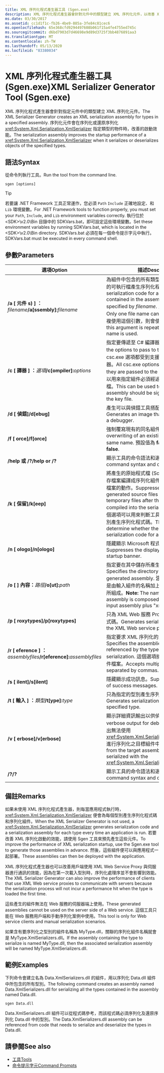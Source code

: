 ```yaml
---
title: XML 序列化程式產生器工具 (Sgen.exe)
description: XML 序列化程式產生器會針對元件中的類型建立 XML 序列化元件，以改善 XmlSerializer 的啟動效能。
ms.date: 03/30/2017
ms.assetid: cc1d1f1c-fb26-4be9-885a-3fe84c81cec6
ms.openlocfilehash: 65e368cfd9294497608b061f15a4fe4755ed745c
ms.sourcegitcommit: d6bd7903d7d46698e9d89d3725f3bb4876891aa3
ms.translationtype: MT
ms.contentlocale: zh-TW
ms.lasthandoff: 05/13/2020
ms.locfileid: "83380034"
---
```

# <a name="xml-serializer-generator-tool-sgenexe"></a><span data-ttu-id="e8cb4-103">XML 序列化程式產生器工具 (Sgen.exe)</span><span class="sxs-lookup"><span data-stu-id="e8cb4-103">XML Serializer Generator Tool (Sgen.exe)</span></span>

<span data-ttu-id="e8cb4-104">XML 序列化程式產生器會針對指定元件中的類型建立 XML 序列化元件。</span><span class="sxs-lookup"><span data-stu-id="e8cb4-104">The XML Serializer Generator creates an XML serialization assembly for types in a specified assembly.</span></span> <span data-ttu-id="e8cb4-105">序列化元件會在序列化或還原序列化 <xref:System.Xml.Serialization.XmlSerializer> 指定類型的物件時，改善的啟動效能。</span><span class="sxs-lookup"><span data-stu-id="e8cb4-105">The serialization assembly improves the startup performance of a <xref:System.Xml.Serialization.XmlSerializer> when it serializes or deserializes objects of the specified types.</span></span>
  
## <a name="syntax"></a><span data-ttu-id="e8cb4-106">語法</span><span class="sxs-lookup"><span data-stu-id="e8cb4-106">Syntax</span></span>

<span data-ttu-id="e8cb4-107">從命令列執行工具。</span><span class="sxs-lookup"><span data-stu-id="e8cb4-107">Run the tool from the command line.</span></span>
  
```console  
sgen [options]  
```
  
> [!TIP]
> <span data-ttu-id="e8cb4-108">若要讓 .NET Framework 工具正常運作，您必須 `Path` `Include` 正確地設定、和 `Lib` 環境變數。</span><span class="sxs-lookup"><span data-stu-id="e8cb4-108">For .NET Framework tools to function properly, you must set your `Path`, `Include`, and `Lib` environment variables correctly.</span></span> <span data-ttu-id="e8cb4-109">執行位於 \<SDK>\v2.0\Bin 目錄中的 SDKVars.bat，即可設定這些環境變數。</span><span class="sxs-lookup"><span data-stu-id="e8cb4-109">Set these environment variables by running SDKVars.bat, which is located in the \<SDK>\v2.0\Bin directory.</span></span> <span data-ttu-id="e8cb4-110">SDKVars.bat 必須在每一個命令提示字元中執行。</span><span class="sxs-lookup"><span data-stu-id="e8cb4-110">SDKVars.bat must be executed in every command shell.</span></span>
  
## <a name="parameters"></a><span data-ttu-id="e8cb4-111">參數</span><span class="sxs-lookup"><span data-stu-id="e8cb4-111">Parameters</span></span>  
  
|<span data-ttu-id="e8cb4-112">選項</span><span class="sxs-lookup"><span data-stu-id="e8cb4-112">Option</span></span>|<span data-ttu-id="e8cb4-113">描述</span><span class="sxs-lookup"><span data-stu-id="e8cb4-113">Description</span></span>|  
|------------|-----------------|  
|<span data-ttu-id="e8cb4-114">**/a \[ 元件 s) \] ：**_filename_</span><span class="sxs-lookup"><span data-stu-id="e8cb4-114">**/a\[ssembly\]:**_filename_</span></span>|<span data-ttu-id="e8cb4-115">為組件中包含的所有類型或 *filename* 所指定的可執行檔產生序列化程式碼。</span><span class="sxs-lookup"><span data-stu-id="e8cb4-115">Generates serialization code for all the types contained in the assembly or executable specified by *filename*.</span></span> <span data-ttu-id="e8cb4-116">只能提供一個檔名。</span><span class="sxs-lookup"><span data-stu-id="e8cb4-116">Only one file name can be provided.</span></span> <span data-ttu-id="e8cb4-117">如果重複使用這個引數，則會使用最後一個檔名。</span><span class="sxs-lookup"><span data-stu-id="e8cb4-117">If this argument is repeated, the last file name is used.</span></span>|  
|<span data-ttu-id="e8cb4-118">**/c \[ 譯器 \] ：**_選項_</span><span class="sxs-lookup"><span data-stu-id="e8cb4-118">**/c\[ompiler\]:**_options_</span></span>|<span data-ttu-id="e8cb4-119">指定要傳遞至 C# 編譯器的選項。</span><span class="sxs-lookup"><span data-stu-id="e8cb4-119">Specifies the options to pass to the C# compiler.</span></span> <span data-ttu-id="e8cb4-120">所有 csc.exe 選項都受到支援，可以傳遞至編譯器。</span><span class="sxs-lookup"><span data-stu-id="e8cb4-120">All csc.exe options are supported as they are passed to the compiler.</span></span> <span data-ttu-id="e8cb4-121">這個選項可以用來指定組件必須經過簽署，並指定金鑰檔。</span><span class="sxs-lookup"><span data-stu-id="e8cb4-121">This can be used to specify that the assembly should be signed and to specify the key file.</span></span>|  
|<span data-ttu-id="e8cb4-122">**/d \[ 偵錯\]**</span><span class="sxs-lookup"><span data-stu-id="e8cb4-122">**/d\[ebug\]**</span></span>|<span data-ttu-id="e8cb4-123">產生可以與偵錯工具搭配使用的影像。</span><span class="sxs-lookup"><span data-stu-id="e8cb4-123">Generates an image that can be used with a debugger.</span></span>|  
|<span data-ttu-id="e8cb4-124">**/f \[ orce\]**</span><span class="sxs-lookup"><span data-stu-id="e8cb4-124">**/f\[orce\]**</span></span>|<span data-ttu-id="e8cb4-125">強制覆寫現有的同名組件。</span><span class="sxs-lookup"><span data-stu-id="e8cb4-125">Forces the overwriting of an existing assembly of the same name.</span></span> <span data-ttu-id="e8cb4-126">預設值為 **false**。</span><span class="sxs-lookup"><span data-stu-id="e8cb4-126">The default is **false**.</span></span>|  
|<span data-ttu-id="e8cb4-127">**/help 或 /?**</span><span class="sxs-lookup"><span data-stu-id="e8cb4-127">**/help or /?**</span></span>|<span data-ttu-id="e8cb4-128">顯示工具的命令語法和選項。</span><span class="sxs-lookup"><span data-stu-id="e8cb4-128">Displays command syntax and options for the tool.</span></span>|  
|<span data-ttu-id="e8cb4-129">**/k \[ 保留\]**</span><span class="sxs-lookup"><span data-stu-id="e8cb4-129">**/k\[eep\]**</span></span>|<span data-ttu-id="e8cb4-130">將產生的原始程式檔 (Source File) 和其他暫存檔案編譯成序列化組件之後，隱藏刪除這些檔案的動作。</span><span class="sxs-lookup"><span data-stu-id="e8cb4-130">Suppresses the deletion of the generated source files and other temporary files after they have been compiled into the serialization assembly.</span></span> <span data-ttu-id="e8cb4-131">這個選項可以用來判斷工具是否正在為特定的型別產生序列化程式碼。</span><span class="sxs-lookup"><span data-stu-id="e8cb4-131">This can be used to determine whether the tool is generating serialization code for a particular type.</span></span>|  
|<span data-ttu-id="e8cb4-132">**/n \[ ologo\]**</span><span class="sxs-lookup"><span data-stu-id="e8cb4-132">**/n\[ologo\]**</span></span>|<span data-ttu-id="e8cb4-133">隱藏顯示 Microsoft 程式啟始資訊。</span><span class="sxs-lookup"><span data-stu-id="e8cb4-133">Suppresses the display of the Microsoft startup banner.</span></span>|  
|<span data-ttu-id="e8cb4-134">**/o \[ \] 內容：**_路徑_</span><span class="sxs-lookup"><span data-stu-id="e8cb4-134">**/o\[ut\]:**_path_</span></span>|<span data-ttu-id="e8cb4-135">指定要在其中儲存所產生之組件的目錄。</span><span class="sxs-lookup"><span data-stu-id="e8cb4-135">Specifies the directory in which to save the generated assembly.</span></span> <span data-ttu-id="e8cb4-136">**注意：** 產生的組件名稱是由輸入組件的名稱加上 "xmlSerializers.dll" 所組成。</span><span class="sxs-lookup"><span data-stu-id="e8cb4-136">**Note:**  The name of the generated assembly is composed of the name of the input assembly plus "xmlSerializers.dll".</span></span>|  
|<span data-ttu-id="e8cb4-137">**/p \[ roxytypes\]**</span><span class="sxs-lookup"><span data-stu-id="e8cb4-137">**/p\[roxytypes\]**</span></span>|<span data-ttu-id="e8cb4-138">只為 XML Web 服務 Proxy 型別產生序列化程式碼。</span><span class="sxs-lookup"><span data-stu-id="e8cb4-138">Generates serialization code only for the XML Web service proxy types.</span></span>|  
|<span data-ttu-id="e8cb4-139">**/r \[ eference \] ：**_assemblyfiles_</span><span class="sxs-lookup"><span data-stu-id="e8cb4-139">**/r\[eference\]:**_assemblyfiles_</span></span>|<span data-ttu-id="e8cb4-140">指定要求 XML 序列化的型別所參考的組件。</span><span class="sxs-lookup"><span data-stu-id="e8cb4-140">Specifies the assemblies that are referenced by the types requiring XML serialization.</span></span> <span data-ttu-id="e8cb4-141">這個選項接受以逗號分隔多個組件檔案。</span><span class="sxs-lookup"><span data-stu-id="e8cb4-141">Accepts multiple assembly files separated by commas.</span></span>|  
|<span data-ttu-id="e8cb4-142">**/s \[ ilent\]**</span><span class="sxs-lookup"><span data-stu-id="e8cb4-142">**/s\[ilent\]**</span></span>|<span data-ttu-id="e8cb4-143">隱藏顯示成功訊息。</span><span class="sxs-lookup"><span data-stu-id="e8cb4-143">Suppresses the display of success messages.</span></span>|  
|<span data-ttu-id="e8cb4-144">**/t \[ 輸入 \] ：**_類型_</span><span class="sxs-lookup"><span data-stu-id="e8cb4-144">**/t\[ype\]:**_type_</span></span>|<span data-ttu-id="e8cb4-145">只為指定的型別產生序列化程式碼。</span><span class="sxs-lookup"><span data-stu-id="e8cb4-145">Generates serialization code only for the specified type.</span></span>|  
|<span data-ttu-id="e8cb4-146">**/v \[ erbose\]**</span><span class="sxs-lookup"><span data-stu-id="e8cb4-146">**/v\[erbose\]**</span></span>|<span data-ttu-id="e8cb4-147">顯示詳細資訊輸出以供偵錯。</span><span class="sxs-lookup"><span data-stu-id="e8cb4-147">Displays verbose output for debugging.</span></span> <span data-ttu-id="e8cb4-148">此選項會列出無法使用 <xref:System.Xml.Serialization.XmlSerializer> 進行序列化之目標組件中的型別。</span><span class="sxs-lookup"><span data-stu-id="e8cb4-148">Lists types from the target assembly that cannot be serialized with the <xref:System.Xml.Serialization.XmlSerializer>.</span></span>|  
|<span data-ttu-id="e8cb4-149">**/?**</span><span class="sxs-lookup"><span data-stu-id="e8cb4-149">**/?**</span></span>|<span data-ttu-id="e8cb4-150">顯示工具的命令語法和選項。</span><span class="sxs-lookup"><span data-stu-id="e8cb4-150">Displays command syntax and options for the tool.</span></span>|  
  
## <a name="remarks"></a><span data-ttu-id="e8cb4-151">備註</span><span class="sxs-lookup"><span data-stu-id="e8cb4-151">Remarks</span></span>  
 <span data-ttu-id="e8cb4-152">如果未使用 XML 序列化程式產生器，則每當應用程式執行時，<xref:System.Xml.Serialization.XmlSerializer> 便會為每個型別產生序列化程式碼和序列化組件。</span><span class="sxs-lookup"><span data-stu-id="e8cb4-152">When the XML Serializer Generator is not used, a <xref:System.Xml.Serialization.XmlSerializer> generates serialization code and a serialization assembly for each type every time an application is run.</span></span> <span data-ttu-id="e8cb4-153">若要改善 XML 序列化啟動的效能，請使用 Sgen 工具來預先產生這些元件。</span><span class="sxs-lookup"><span data-stu-id="e8cb4-153">To improve the performance of XML serialization startup, use the Sgen.exe tool to generate those assemblies in advance.</span></span> <span data-ttu-id="e8cb4-154">然後，這些組件便可以與應用程式一起部署。</span><span class="sxs-lookup"><span data-stu-id="e8cb4-154">These assemblies can then be deployed with the application.</span></span>  
  
 <span data-ttu-id="e8cb4-155">XML 序列化程式產生器也可以改善用戶端使用 XML Web Service Proxy 與伺服器進行通訊的效能，因為在第一次載入型別時，序列化處理序並不會影響到效能。</span><span class="sxs-lookup"><span data-stu-id="e8cb4-155">The XML Serializer Generator can also improve the performance of clients that use XML Web service proxies to communicate with servers because the serialization process will not incur a performance hit when the type is loaded the first time.</span></span>  
  
 <span data-ttu-id="e8cb4-156">這些產生的組件無法在 Web 服務的伺服器端上使用。</span><span class="sxs-lookup"><span data-stu-id="e8cb4-156">These generated assemblies cannot be used on the server side of a Web service.</span></span> <span data-ttu-id="e8cb4-157">這個工具只能在 Web 服務用戶端和手動序列化案例中使用。</span><span class="sxs-lookup"><span data-stu-id="e8cb4-157">This tool is only for Web service clients and manual serialization scenarios.</span></span>  
  
 <span data-ttu-id="e8cb4-158">如果含有要序列化之型別的組件名稱為 MyType.dll，關聯的序列化組件名稱就會是 MyType.XmlSerializers.dll。</span><span class="sxs-lookup"><span data-stu-id="e8cb4-158">If the assembly containing the type to serialize is named MyType.dll, then the associated serialization assembly will be named MyType.XmlSerializers.dll.</span></span>  
  
## <a name="examples"></a><span data-ttu-id="e8cb4-159">範例</span><span class="sxs-lookup"><span data-stu-id="e8cb4-159">Examples</span></span>  
 <span data-ttu-id="e8cb4-160">下列命令會建立名為 Data.XmlSerializers.dll 的組件，用以序列化 Data.dll 組件中所包含的所有型別。</span><span class="sxs-lookup"><span data-stu-id="e8cb4-160">The following command creates an assembly named Data.XmlSerializers.dll for serializing all the types contained in the assembly named Data.dll.</span></span>  
  
```console  
sgen Data.dll
```  
  
 <span data-ttu-id="e8cb4-161">Data.XmlSerializers.dll 組件可以從程式碼參考，而該程式碼必須序列化及還原序列化 Data.dll 中的型別。</span><span class="sxs-lookup"><span data-stu-id="e8cb4-161">The Data.XmlSerializers.dll assembly can be referenced from code that needs to serialize and deserialize the types in Data.dll.</span></span>  
  
## <a name="see-also"></a><span data-ttu-id="e8cb4-162">請參閱</span><span class="sxs-lookup"><span data-stu-id="e8cb4-162">See also</span></span>

- [<span data-ttu-id="e8cb4-163">工具</span><span class="sxs-lookup"><span data-stu-id="e8cb4-163">Tools</span></span>](../../../docs/framework/tools/index.md)
- [<span data-ttu-id="e8cb4-164">命令提示字元</span><span class="sxs-lookup"><span data-stu-id="e8cb4-164">Command Prompts</span></span>](../../../docs/framework/tools/developer-command-prompt-for-vs.md)
